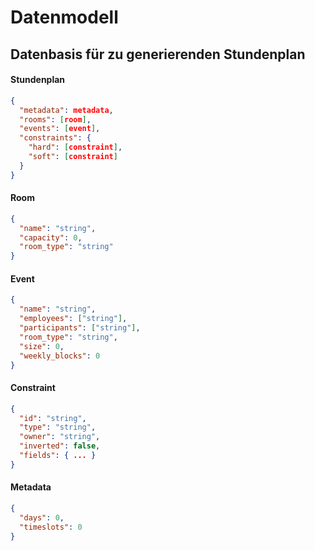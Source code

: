 # Datenmodell

## Datenbasis für zu generierenden Stundenplan

#### Stundenplan

```json
{
  "metadata": metadata,
  "rooms": [room],
  "events": [event],
  "constraints": {
    "hard": [constraint],
    "soft": [constraint]
  }
}
```

#### Room 
```json
{
  "name": "string",
  "capacity": 0,
  "room_type": "string"
}
```

#### Event
```json
{
  "name": "string",
  "employees": ["string"],
  "participants": ["string"],
  "room_type": "string",
  "size": 0,
  "weekly_blocks": 0
}
```

#### Constraint
```json
{
  "id": "string",
  "type": "string",
  "owner": "string",
  "inverted": false,
  "fields": { ... }
}
```

#### Metadata
```json
{
  "days": 0,
  "timeslots": 0
}
```
